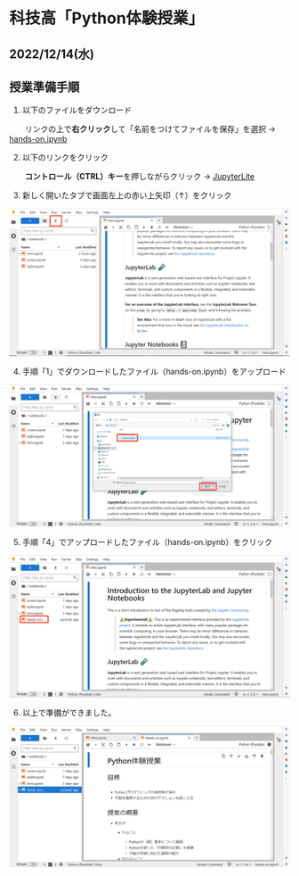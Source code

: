 # 科技高「Python体験授業」
2022/12/14(水)
---
## 授業準備手順

1. 以下のファイルをダウンロード

&emsp;　リンクの上で**右クリック**して「名前をつけてファイルを保存」を選択 → <a href="https://raw.githubusercontent.com/kim-kic/kagi-hs/main/hands-on.ipynb" download="hands-on.ipynb">hands-on.ipynb</a>

2. 以下のリンクをクリック

&emsp;　**コントロール（CTRL）キー**を押しながらクリック → [JupyterLite](https://jupyter.org/try-jupyter/lab/)

3. 新しく開いたタブで画面左上の赤い上矢印（↑）をクリック

![2_open_jupyterlab.png](fig_readme//2_open_jupyterlab.png)

4. 手順「1」でダウンロードしたファイル（hands-on.ipynb）をアップロード

![3_upload_ipynb.png](fig_readme//3_upload_ipynb.png)

5. 手順「4」でアップロードしたファイル（hands-on.ipynb）をクリック

![4_open_ipynb.png](fig_readme//4_open_ipynb.png)

6. 以上で準備ができました。

![5_done.png](fig_readme//5_done.png)
